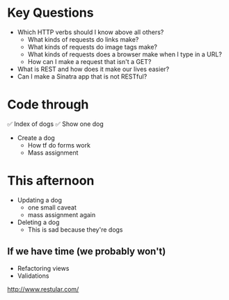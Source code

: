 # Key Questions
* Which HTTP verbs should I know above all others?
  * What kinds of requests do links make?
  * What kinds of requests do image tags make?
  * What kinds of requests does a browser make when I type in a URL?
  * How can I make a request that isn't a GET?
* What is REST and how does it make our lives easier?
* Can I make a Sinatra app that is not RESTful?

# Code through
✅ Index of dogs
✅ Show one dog
* Create a dog
  * How tf do forms work
  * Mass assignment

# This afternoon
* Updating a dog
  * one small caveat
  * mass assignment again 
* Deleting a dog
  * This is sad because they're dogs 

## If we have time (we probably won't)
* Refactoring views
* Validations


http://www.restular.com/


